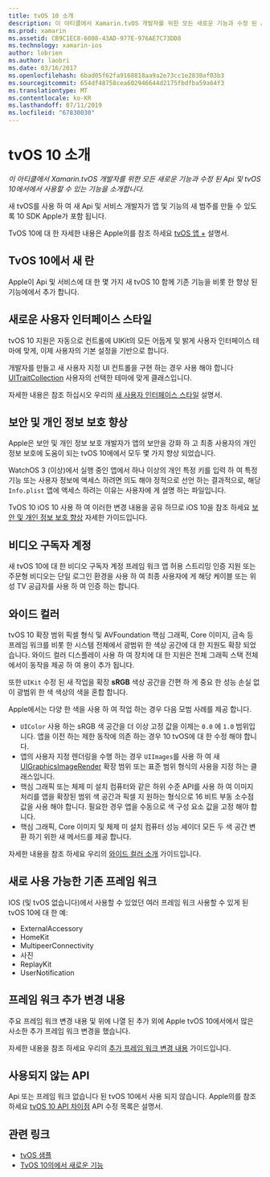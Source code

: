 ```yaml
---
title: tvOS 10 소개
description: 이 아티클에서 Xamarin.tvOS 개발자를 위한 모든 새로운 기능과 수정 된 Api 및 tvOS 10에서에서 사용할 수 있는 기능을 소개합니다.
ms.prod: xamarin
ms.assetid: CB9C1EC8-6008-43AD-977E-976AE7C73DD8
ms.technology: xamarin-ios
author: lobrien
ms.author: laobri
ms.date: 03/16/2017
ms.openlocfilehash: 6bad05f62fa9168818aa9a2e73cc1e2830af03b3
ms.sourcegitcommit: 654df48758cea602946644d2175fbdfba59a64f3
ms.translationtype: MT
ms.contentlocale: ko-KR
ms.lasthandoff: 07/11/2019
ms.locfileid: "67830030"
---
```

# <a name="introduction-to-tvos-10"></a>tvOS 10 소개

_이 아티클에서 Xamarin.tvOS 개발자를 위한 모든 새로운 기능과 수정 된 Api 및 tvOS 10에서에서 사용할 수 있는 기능을 소개합니다._

새 tvOS를 사용 하 여 새 Api 및 서비스 개발자가 앱 및 기능의 새 범주를 만들 수 있도록 10 SDK Apple가 포함 됩니다. 

TvOS 10에 대 한 자세한 내용은 Apple의를 참조 하세요 [tvOS 앱 +](https://developer.apple.com/tvos/) 설명서.

## <a name="whats-new-in-tvos-10"></a>TvOS 10에서 새 란

Apple이 Api 및 서비스에 대 한 몇 가지 새 tvOS 10 함께 기존 기능을 비롯 한 향상 된 기능에에서 추가 합니다.

## <a name="new-user-interface-styles"></a>새로운 사용자 인터페이스 스타일

tvOS 10 지원은 자동으로 컨트롤에 UIKit의 모든 어둡게 및 밝게 사용자 인터페이스 테마에 맞게, 이제 사용자의 기본 설정을 기반으로 합니다.

개발자를 만들고 새 사용자 지정 UI 컨트롤을 구현 하는 경우 사용 해야 합니다 [UITraitCollection](https://developer.apple.com/reference/uikit/uitraitcollection) 사용자의 선택한 테마에 맞게 클래스입니다.

자세한 내용은 참조 하십시오 우리의 [새 사용자 인터페이스 스타일](~/ios/tvos/platform/user-interface-styles.md) 설명서.

## <a name="security-and-privacy-enhancements"></a>보안 및 개인 정보 보호 향상

Apple은 보안 및 개인 정보 보호 개발자가 앱의 보안을 강화 하 고 최종 사용자의 개인 정보 보호에 도움이 되는 tvOS 10에에서 모두 몇 가지 향상 되었습니다.

WatchOS 3 (이상)에서 실행 중인 앱에서 하나 이상의 개인 특정 키를 입력 하 여 특정 기능 또는 사용자 정보에 액세스 하려면 의도 해야 정적으로 선언 하는 결과적으로, 해당 `Info.plist` 앱에 액세스 하려는 이유는 사용자에 게 설명 하는 파일입니다.

TvOS 10 iOS 10 사용 하 여 이러한 변경 내용을 공유 하므로 iOS 10을 참조 하세요 [보안 및 개인 정보 보호 향상](~/ios/app-fundamentals/security-privacy.md) 자세한 가이드입니다.

## <a name="video-subscriber-account"></a>비디오 구독자 계정

새 tvOS 10에 대 한 비디오 구독자 계정 프레임 워크 앱 허용 스트리밍 인증 지원 또는 주문형 비디오는 단일 로그인 환경을 사용 하 여 최종 사용자에 게 해당 케이블 또는 위성 TV 공급자를 사용 하 여 인증 하는 합니다.

<!--To find out more, please see our [Video Subscriber Account](~/ios/platform-features/introduction-to-ios10/video-subscriber-account/) guide.-->

## <a name="wide-color"></a>와이드 컬러

tvOS 10 확장 범위 픽셀 형식 및 AVFoundation 핵심 그래픽, Core 이미지, 금속 등 프레임 워크를 비롯 한 시스템 전체에서 광범위 한 색상 공간에 대 한 지원도 확장 되었습니다. 와이드 컬러 디스플레이 사용 하 여 장치에 대 한 지원은 전체 그래픽 스택 전체에서이 동작을 제공 하 여 용이 추가 됩니다.

또한 `UIKit` 수정 된 새 작업을 확장 **sRGB** 색상 공간을 간편 하 게 중요 한 성능 손실 없이 광범위 한 색 색상의 색을 혼합 합니다.

Apple에서는 다양 한 색을 사용 하 여 작업 하는 경우 다음 모범 사례를 제공 합니다.

- `UIColor` 사용 하는 sRGB 색 공간을 더 이상 고정 값을 이제는 `0.0` 에 `1.0` 범위입니다. 앱을 이전 하는 제한 동작에 의존 하는 경우 10 tvOS에 대 한 수정 해야 합니다.
- 앱의 사용자 지정 렌더링을 수행 하는 경우 `UIImages`를 사용 하 여 새 [UIGraphicsImageRender](https://developer.apple.com/reference/uikit/uigraphicsimagerenderer) 확장 범위 또는 표준 범위 형식의 사용을 지정 하는 클래스입니다.
- 핵심 그래픽 또는 체제 미 설치 컴퓨터와 같은 하위 수준 API를 사용 하 여 이미지 처리를 앱을 확장된 범위 색 공간과 픽셀 지 원하는 형식으로 16 비트 부동 소수점 값을 사용 해야 합니다. 필요한 경우 앱을 수동으로 색 구성 요소 값을 고정 해야 합니다.
- 핵심 그래픽, Core 이미지 및 체제 미 설치 컴퓨터 성능 셰이더 모든 두 색 공간 변환 하기 위한 새 메서드를 제공 합니다.

자세한 내용을 참조 하세요 우리의 [와이드 컬러 소개](~/ios/platform/wide-color.md) 가이드입니다.

## <a name="newly-available-existing-frameworks"></a>새로 사용 가능한 기존 프레임 워크

IOS (및 tvOS 없습니다)에서 사용할 수 있었던 여러 프레임 워크 사용할 수 있게 된 tvOS 10에 대 한 예:

- ExternalAccessory
- HomeKit
- MultipeerConnectivity
- 사진
- ReplayKit
- UserNotification

## <a name="additional-framework-changes"></a>프레임 워크 추가 변경 내용

주요 프레임 워크 변경 내용 및 위에 나열 된 추가 외에 Apple tvOS 10에서에서 많은 사소한 추가 프레임 워크 변경을 했습니다.

자세한 내용을 참조 하세요 우리의 [추가 프레임 워크 변경 내용](~/ios/tvos/platform/introduction-to-tvos10/additional-framework-changes.md) 가이드입니다.

## <a name="deprecated-apis"></a>사용되지 않는 API

Api 또는 프레임 워크 없습니다 된 tvOS 10에서 사용 되지 않습니다. Apple의를 참조 하세요 [tvOS 10 API 차이점](https://developer.apple.com/library/prerelease/content/releasenotes/General/tvOS10APIDiffs/index.html) API 수정 목록은 설명서.



## <a name="related-links"></a>관련 링크

- [tvOS 샘플](https://developer.xamarin.com/samples/tvos/all/)
- [TvOS 10의에서 새로운 기능](https://developer.apple.com/library/prerelease/content/releasenotes/General/WhatsNewinTVOS/Articles/tvOS10.html#//apple_ref/doc/uid/TP40017259-SW1)
